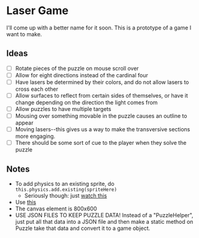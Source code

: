 # Laser Game

I'll come up with a better name for it soon. This is a prototype of a game I want to make.

## Ideas

- [ ] Rotate pieces of the puzzle on mouse scroll over
- [ ] Allow for eight directions instead of the cardinal four
- [ ] Have lasers be determined by their colors, and do not allow lasers to cross each other
- [ ] Allow surfaces to reflect from certain sides of themselves, or have it change depending on the direction the light comes from
- [ ] Allow puzzles to have multiple targets
- [ ] Mousing over something movable in the puzzle causes an outline to appear
- [ ] Moving lasers--this gives us a way to make the transversive sections more engaging.
- [ ] There should be some sort of cue to the player when they solve the puzzle

## Notes

* To add physics to an existing sprite, do `this.physics.add.existing(spriteHere)`
	* Seriously though: just [watch this](https://www.youtube.com/watch?v=55DzXMkCfVA)
* Use [this](https://www.mapeditor.org/)
* The canvas element is 800x600
* USE JSON FILES TO KEEP PUZZLE DATA! Instead of a "PuzzleHelper", just put all that data into a JSON file and then
make a static method on Puzzle take that data and convert it to a game object.